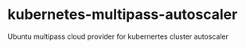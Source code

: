 # kubernetes-multipass-autoscaler
Ubuntu multipass cloud provider for kubernertes cluster autoscaler
